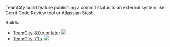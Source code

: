 TeamCity build feature publishing a commit status to an external
system like Gerrit Code Review tool or Atlassian Stash.

Builds:

- [TeamCity 8.0.x or later](http://teamcity.jetbrains.com/viewType.html?buildTypeId=TeamCityPluginsByJetBrains_Unsorted_CommitStatusPublisher) ![](http://teamcity.jetbrains.com/app/rest/builds/buildType:TeamCityPluginsByJetBrains_Unsorted_CommitStatusPublisher/statusIcon)
- [TeamCity 7.1.x](http://teamcity.jetbrains.com/viewType.html?buildTypeId=TeamCityPluginsByJetBrains_Unsorted_CommitStatusPublisher71) ![](http://teamcity.jetbrains.com/app/rest/builds/buildType:TeamCityPluginsByJetBrains_Unsorted_CommitStatusPublisher71/statusIcon)

